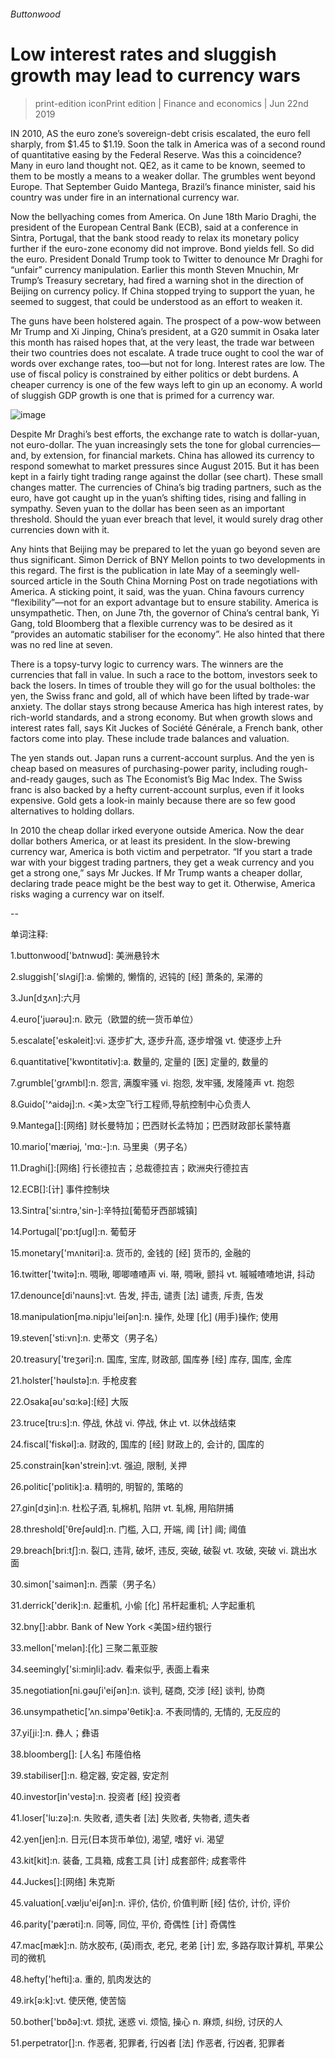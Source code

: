 ###### Buttonwood
# Low interest rates and sluggish growth may lead to currency wars 
> print-edition iconPrint edition | Finance and economics | Jun 22nd 2019 
IN 2010, AS the euro zone’s sovereign-debt crisis escalated, the euro fell sharply, from $1.45 to $1.19. Soon the talk in America was of a second round of quantitative easing by the Federal Reserve. Was this a coincidence? Many in euro land thought not. QE2, as it came to be known, seemed to them to be mostly a means to a weaker dollar. The grumbles went beyond Europe. That September Guido Mantega, Brazil’s finance minister, said his country was under fire in an international currency war. 
Now the bellyaching comes from America. On June 18th Mario Draghi, the president of the European Central Bank (ECB), said at a conference in Sintra, Portugal, that the bank stood ready to relax its monetary policy further if the euro-zone economy did not improve. Bond yields fell. So did the euro. President Donald Trump took to Twitter to denounce Mr Draghi for “unfair” currency manipulation. Earlier this month Steven Mnuchin, Mr Trump’s Treasury secretary, had fired a warning shot in the direction of Beijing on currency policy. If China stopped trying to support the yuan, he seemed to suggest, that could be understood as an effort to weaken it. 
The guns have been holstered again. The prospect of a pow-wow between Mr Trump and Xi Jinping, China’s president, at a G20 summit in Osaka later this month has raised hopes that, at the very least, the trade war between their two countries does not escalate. A trade truce ought to cool the war of words over exchange rates, too—but not for long. Interest rates are low. The use of fiscal policy is constrained by either politics or debt burdens. A cheaper currency is one of the few ways left to gin up an economy. A world of sluggish GDP growth is one that is primed for a currency war. 
![image](images/20190622_FNC277.png) 
Despite Mr Draghi’s best efforts, the exchange rate to watch is dollar-yuan, not euro-dollar. The yuan increasingly sets the tone for global currencies—and, by extension, for financial markets. China has allowed its currency to respond somewhat to market pressures since August 2015. But it has been kept in a fairly tight trading range against the dollar (see chart). These small changes matter. The currencies of China’s big trading partners, such as the euro, have got caught up in the yuan’s shifting tides, rising and falling in sympathy. Seven yuan to the dollar has been seen as an important threshold. Should the yuan ever breach that level, it would surely drag other currencies down with it. 
Any hints that Beijing may be prepared to let the yuan go beyond seven are thus significant. Simon Derrick of BNY Mellon points to two developments in this regard. The first is the publication in late May of a seemingly well-sourced article in the South China Morning Post on trade negotiations with America. A sticking point, it said, was the yuan. China favours currency “flexibility”—not for an export advantage but to ensure stability. America is unsympathetic. Then, on June 7th, the governor of China’s central bank, Yi Gang, told Bloomberg that a flexible currency was to be desired as it “provides an automatic stabiliser for the economy”. He also hinted that there was no red line at seven. 
There is a topsy-turvy logic to currency wars. The winners are the currencies that fall in value. In such a race to the bottom, investors seek to back the losers. In times of trouble they will go for the usual boltholes: the yen, the Swiss franc and gold, all of which have been lifted by trade-war anxiety. The dollar stays strong because America has high interest rates, by rich-world standards, and a strong economy. But when growth slows and interest rates fall, says Kit Juckes of Société Générale, a French bank, other factors come into play. These include trade balances and valuation. 
The yen stands out. Japan runs a current-account surplus. And the yen is cheap based on measures of purchasing-power parity, including rough-and-ready gauges, such as The Economist’s Big Mac Index. The Swiss franc is also backed by a hefty current-account surplus, even if it looks expensive. Gold gets a look-in mainly because there are so few good alternatives to holding dollars. 
In 2010 the cheap dollar irked everyone outside America. Now the dear dollar bothers America, or at least its president. In the slow-brewing currency war, America is both victim and perpetrator. “If you start a trade war with your biggest trading partners, they get a weak currency and you get a strong one,” says Mr Juckes. If Mr Trump wants a cheaper dollar, declaring trade peace might be the best way to get it. Otherwise, America risks waging a currency war on itself. 
-- 
 单词注释:
1.buttonwood['bʌtnwʊd]: 美洲悬铃木 
2.sluggish['slʌgiʃ]:a. 偷懒的, 懒惰的, 迟钝的 [经] 萧条的, 呆滞的 
3.Jun[dʒʌn]:六月 
4.euro['juәrәu]:n. 欧元（欧盟的统一货币单位） 
5.escalate['eskәleit]:vi. 逐步扩大, 逐步升高, 逐步增强 vt. 使逐步上升 
6.quantitative['kwɒntitәtiv]:a. 数量的, 定量的 [医] 定量的, 数量的 
7.grumble['grʌmbl]:n. 怨言, 满腹牢骚 vi. 抱怨, 发牢骚, 发隆隆声 vt. 抱怨 
8.Guido['^aidәj]:n. <美>太空飞行工程师,导航控制中心负责人 
9.Mantega[]:[网络] 财长曼特加；巴西财长孟特加；巴西财政部长蒙特嘉 
10.mario['mæriәj, 'mɑ:-]:n. 马里奥（男子名） 
11.Draghi[]:[网络] 行长德拉吉；总裁德拉吉；欧洲央行德拉吉 
12.ECB[]:[计] 事件控制块 
13.Sintra['si:ntrә,'sin-]:辛特拉[葡萄牙西部城镇] 
14.Portugal['pɒ:tʃugl]:n. 葡萄牙 
15.monetary['mʌnitәri]:a. 货币的, 金钱的 [经] 货币的, 金融的 
16.twitter['twitә]:n. 啁啾, 唧唧喳喳声 vi. 啭, 啁啾, 颤抖 vt. 嘁嘁喳喳地讲, 抖动 
17.denounce[di'nauns]:vt. 告发, 抨击, 谴责 [法] 谴责, 斥责, 告发 
18.manipulation[mә.nipju'leiʃәn]:n. 操作, 处理 [化] (用手)操作; 使用 
19.steven['sti:vn]:n. 史蒂文（男子名） 
20.treasury['treʒәri]:n. 国库, 宝库, 财政部, 国库券 [经] 库存, 国库, 金库 
21.holster['hәulstә]:n. 手枪皮套 
22.Osaka[әu'sɑ:kә]:[经] 大阪 
23.truce[tru:s]:n. 停战, 休战 vi. 停战, 休止 vt. 以休战结束 
24.fiscal['fiskәl]:a. 财政的, 国库的 [经] 财政上的, 会计的, 国库的 
25.constrain[kәn'strein]:vt. 强迫, 限制, 关押 
26.politic['pɒlitik]:a. 精明的, 明智的, 策略的 
27.gin[dʒin]:n. 杜松子酒, 轧棉机, 陷阱 vt. 轧棉, 用陷阱捕 
28.threshold['θreʃәuld]:n. 门槛, 入口, 开端, 阈 [计] 阈; 阈值 
29.breach[bri:tʃ]:n. 裂口, 违背, 破坏, 违反, 突破, 破裂 vt. 攻破, 突破 vi. 跳出水面 
30.simon['saimәn]:n. 西蒙（男子名） 
31.derrick['derik]:n. 起重机, 小偷 [化] 吊杆起重机; 人字起重机 
32.bny[]:abbr. Bank of New York <美国>纽约银行 
33.mellon['melәn]:[化] 三聚二氰亚胺 
34.seemingly['si:miŋli]:adv. 看来似乎, 表面上看来 
35.negotiation[ni.gәuʃi'eiʃәn]:n. 谈判, 磋商, 交涉 [经] 谈判, 协商 
36.unsympathetic['ʌn.simpә'θetik]:a. 不表同情的, 无情的, 无反应的 
37.yi[ji:]:n. 彝人；彝语 
38.bloomberg[]: [人名] 布隆伯格 
39.stabiliser[]:n. 稳定器, 安定器, 安定剂 
40.investor[in'vestә]:n. 投资者 [经] 投资者 
41.loser['lu:zә]:n. 失败者, 遗失者 [法] 失败者, 失物者, 遗失者 
42.yen[jen]:n. 日元(日本货币单位), 渴望, 嗜好 vi. 渴望 
43.kit[kit]:n. 装备, 工具箱, 成套工具 [计] 成套部件; 成套零件 
44.Juckes[]:[网络] 朱克斯 
45.valuation[.vælju'eiʃәn]:n. 评价, 估价, 价值判断 [经] 估价, 计价, 评价 
46.parity['pærәti]:n. 同等, 同位, 平价, 奇偶性 [计] 奇偶性 
47.mac[mæk]:n. 防水胶布, (英)雨衣, 老兄, 老弟 [计] 宏, 多路存取计算机, 苹果公司的微机 
48.hefty['hefti]:a. 重的, 肌肉发达的 
49.irk[ә:k]:vt. 使厌倦, 使苦恼 
50.bother['bɒðә]:vt. 烦扰, 迷惑 vi. 烦恼, 操心 n. 麻烦, 纠纷, 讨厌的人 
51.perpetrator[]:n. 作恶者, 犯罪者, 行凶者 [法] 作恶者, 行凶者, 犯罪者 
